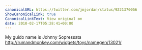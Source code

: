 ```yaml
---
canonicalURL: https://twitter.com/jmjordan/status/9221370056
ShowCanonicalLink: true
CanonicalLinkText: View original on
date: 2010-02-17T05:28:41+00:00
---
```

My guido name is Johnny Sopressata http://rumandmonkey.com/widgets/toys/namegen/13021/